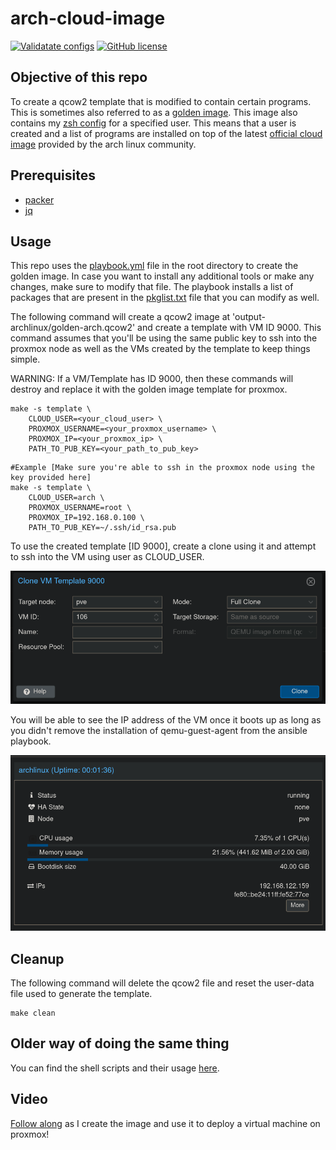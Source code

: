 # arch-cloud-image

[![Validatate configs](https://github.com/Naman1997/arch-cloud-image/actions/workflows/validate.yml/badge.svg)](https://github.com/Naman1997/arch-cloud-image/actions/workflows/validate.yml)
[![GitHub license](https://img.shields.io/github/license/Naereen/StrapDown.js.svg)](https://github.com/Naman1997/arch-cloud-image/blob/main/LICENSE)

## Objective of this repo
To create a qcow2 template that is modified to contain certain programs. This is sometimes also referred to as a [golden image](https://opensource.com/article/19/7/what-golden-image). This image also contains my [zsh config](https://github.com/Naman1997/Terminal-themes/tree/main/zsh) for a specified user. This means that a user is created and a list of programs are installed on top of the latest [official cloud image](https://wiki.archlinux.org/title/Arch_Linux_on_a_VPS#Official_Arch_Linux_cloud_image) provided by the arch linux community.

## Prerequisites
- [packer](https://learn.hashicorp.com/tutorials/packer/get-started-install-cli)
- [jq](https://stedolan.github.io/jq/)

## Usage

This repo uses the [playbook.yml](https://github.com/Naman1997/arch-cloud-image/blob/main/playbook.yml) file in the root directory to create the golden image. In case you want to install any additional tools or make any changes, make sure to modify that file. The playbook installs a list of packages that are present in the [pkglist.txt](https://github.com/Naman1997/arch-cloud-image/blob/version/http/pkglist.txt) file that you can modify as well.

The following command will create a qcow2 image at 'output-archlinux/golden-arch.qcow2' and create a template with VM ID 9000.
This command assumes that you'll be using the same public key to ssh into the proxmox node as well as the VMs created by the template to keep things simple. 

WARNING: If a VM/Template has ID 9000, then these commands will destroy and replace it with the golden image template for proxmox.

```
make -s template \
    CLOUD_USER=<your_cloud_user> \
    PROXMOX_USERNAME=<your_proxmox_username> \
    PROXMOX_IP=<your_proxmox_ip> \
    PATH_TO_PUB_KEY=<your_path_to_pub_key>
```
```
#Example [Make sure you're able to ssh in the proxmox node using the key provided here]
make -s template \
    CLOUD_USER=arch \
    PROXMOX_USERNAME=root \
    PROXMOX_IP=192.168.0.100 \
    PATH_TO_PUB_KEY=~/.ssh/id_rsa.pub
```

To use the created template [ID 9000], create a clone using it and attempt to ssh into the VM using user as CLOUD_USER.

![Creating a Full Clone](images/clone.png)

You will be able to see the IP address of the VM once it boots up as long as you didn't remove the installation of qemu-guest-agent from the ansible playbook.

![A cloned node](images/node.png)

## Cleanup

The following command will delete the qcow2 file and reset the user-data file used to generate the template.

```
make clean
```

## Older way of doing the same thing

You can find the shell scripts and their usage [here](SCRIPTS.md).

## Video
[Follow along](https://www.youtube.com/watch?v=FjLkzwdgUiM&t=216s) as I create the image and use it to deploy a virtual machine on proxmox!
